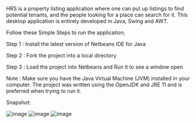 HRS is a property listing application where one can put up listings to find potential tenants, and the people looking for a place can search for it. This desktop application is entirely developed in Java, Swing and AWT.

Follow these Simple Steps to run the application;

Step 1 : Install the latest version of Netbeans IDE for Java

Step 2 : Fork the project into a local directory

Step 3 : Load the project into Netbeans and Run it to see a window open

Note : Make sure you have the Java Virtual Machine (JVM) installed in your computer. The project was written using the OpenJDK and JRE 11 and is preferred when trying to run it.

Snapshot:

![image](https://github.com/Sundar-1002/House-renting-system/assets/110343412/62265b90-53cb-400e-b0d7-3942958cf599)
![image](https://github.com/Sundar-1002/House-renting-system/assets/110343412/b387de9a-0729-42a7-8255-f7bd3c8be79c)
![image](https://github.com/Sundar-1002/House-renting-system/assets/110343412/13592a98-7f73-40f6-bc91-fe997cb319c9)
